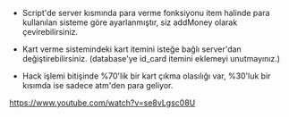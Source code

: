 - Script'de server kısmında para verme fonksiyonu item halinde para kullanılan sisteme göre ayarlanmıştır, siz addMoney olarak çevirebilirsiniz.

- Kart verme sistemindeki kart itemini isteğe bağlı server'dan değiştirebilirsiniz. (database'ye id_card itemini eklemeyi unutmayınız.)

- Hack işlemi bitişinde %70'lik bir kart çıkma olasılığı var, %30'luk bir kısımda ise sadece atm'den para geliyor.

https://www.youtube.com/watch?v=se8vLgsc08U
